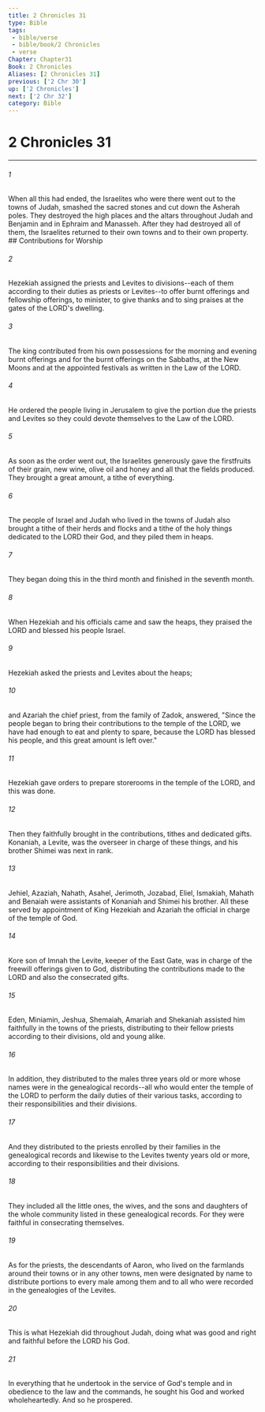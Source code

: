 ```yaml
---
title: 2 Chronicles 31
type: Bible
tags:
 - bible/verse
 - bible/book/2 Chronicles
 - verse
Chapter: Chapter31
Book: 2 Chronicles
Aliases: [2 Chronicles 31]
previous: ['2 Chr 30']
up: ['2 Chronicles']
next: ['2 Chr 32']
category: Bible
---
```

# 2 Chronicles 31

***


###### 1 
When all this had ended, the Israelites who were there went out to the towns of Judah, smashed the sacred stones and cut down the Asherah poles. They destroyed the high places and the altars throughout Judah and Benjamin and in Ephraim and Manasseh. After they had destroyed all of them, the Israelites returned to their own towns and to their own property. ## Contributions for Worship 

###### 2 
Hezekiah assigned the priests and Levites to divisions--each of them according to their duties as priests or Levites--to offer burnt offerings and fellowship offerings, to minister, to give thanks and to sing praises at the gates of the LORD's dwelling. 

###### 3 
The king contributed from his own possessions for the morning and evening burnt offerings and for the burnt offerings on the Sabbaths, at the New Moons and at the appointed festivals as written in the Law of the LORD. 

###### 4 
He ordered the people living in Jerusalem to give the portion due the priests and Levites so they could devote themselves to the Law of the LORD. 

###### 5 
As soon as the order went out, the Israelites generously gave the firstfruits of their grain, new wine, olive oil and honey and all that the fields produced. They brought a great amount, a tithe of everything. 

###### 6 
The people of Israel and Judah who lived in the towns of Judah also brought a tithe of their herds and flocks and a tithe of the holy things dedicated to the LORD their God, and they piled them in heaps. 

###### 7 
They began doing this in the third month and finished in the seventh month. 

###### 8 
When Hezekiah and his officials came and saw the heaps, they praised the LORD and blessed his people Israel. 

###### 9 
Hezekiah asked the priests and Levites about the heaps; 

###### 10 
and Azariah the chief priest, from the family of Zadok, answered, "Since the people began to bring their contributions to the temple of the LORD, we have had enough to eat and plenty to spare, because the LORD has blessed his people, and this great amount is left over." 

###### 11 
Hezekiah gave orders to prepare storerooms in the temple of the LORD, and this was done. 

###### 12 
Then they faithfully brought in the contributions, tithes and dedicated gifts. Konaniah, a Levite, was the overseer in charge of these things, and his brother Shimei was next in rank. 

###### 13 
Jehiel, Azaziah, Nahath, Asahel, Jerimoth, Jozabad, Eliel, Ismakiah, Mahath and Benaiah were assistants of Konaniah and Shimei his brother. All these served by appointment of King Hezekiah and Azariah the official in charge of the temple of God. 

###### 14 
Kore son of Imnah the Levite, keeper of the East Gate, was in charge of the freewill offerings given to God, distributing the contributions made to the LORD and also the consecrated gifts. 

###### 15 
Eden, Miniamin, Jeshua, Shemaiah, Amariah and Shekaniah assisted him faithfully in the towns of the priests, distributing to their fellow priests according to their divisions, old and young alike. 

###### 16 
In addition, they distributed to the males three years old or more whose names were in the genealogical records--all who would enter the temple of the LORD to perform the daily duties of their various tasks, according to their responsibilities and their divisions. 

###### 17 
And they distributed to the priests enrolled by their families in the genealogical records and likewise to the Levites twenty years old or more, according to their responsibilities and their divisions. 

###### 18 
They included all the little ones, the wives, and the sons and daughters of the whole community listed in these genealogical records. For they were faithful in consecrating themselves. 

###### 19 
As for the priests, the descendants of Aaron, who lived on the farmlands around their towns or in any other towns, men were designated by name to distribute portions to every male among them and to all who were recorded in the genealogies of the Levites. 

###### 20 
This is what Hezekiah did throughout Judah, doing what was good and right and faithful before the LORD his God. 

###### 21 
In everything that he undertook in the service of God's temple and in obedience to the law and the commands, he sought his God and worked wholeheartedly. And so he prospered. 
